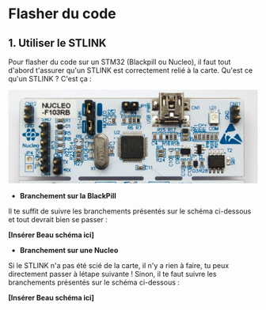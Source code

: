 # Flasher du code

## 1. Utiliser le STLINK
Pour flasher du code sur un STM32 (Blackpill ou Nucleo), il faut tout d'abord t'assurer qu'un STLINK est correctement relié à la carte.
Qu'est ce qu'un STLINK ? C'est ça : 

![STLINK](Images/STLINK.jpg)


- **Branchement sur la BlackPill**

Il te suffit de suivre les branchements présentés sur le schéma ci-dessous et tout devrait bien se passer :

**[Insérer Beau schéma ici]**

- **Branchement sur une Nucleo**

Si le STLINK n'a pas été scié de la carte, il n'y a rien à faire, tu peux directement passer à létape suivante ! 
Sinon, il te faut suivre les branchements présentés sur le schéma ci-dessous :

**[Insérer Beau schéma ici]**